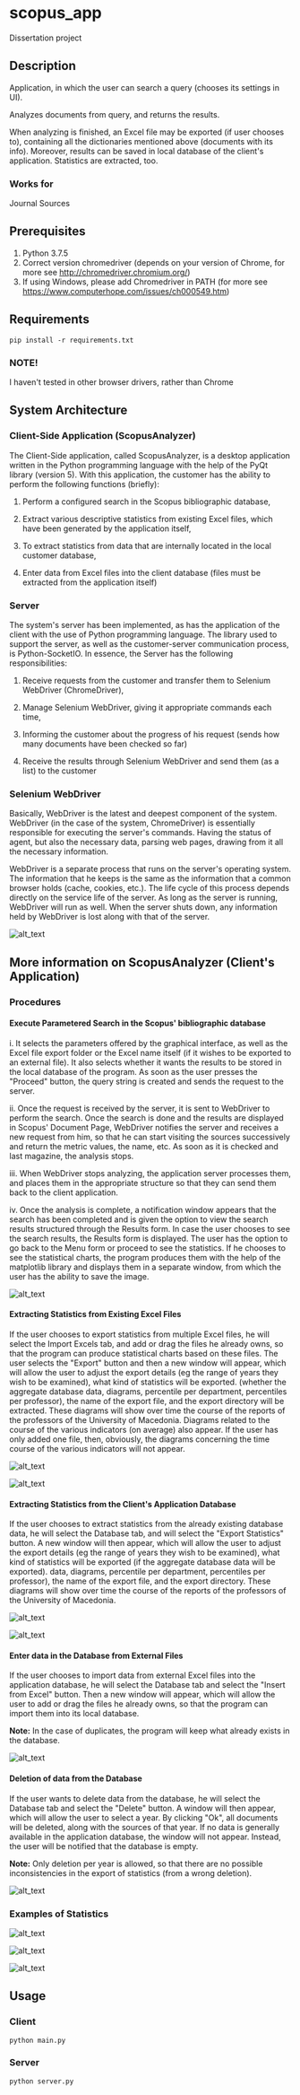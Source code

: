 # scopus_app

Dissertation project

## Description

Application, in which the user can search a query (chooses its settings in UI).

Analyzes documents from query, and returns the results.

When analyzing is finished, an Excel file may be exported (if user chooses to), containing all the dictionaries mentioned above (documents with its info). Moreover, results can be saved in local database of the client's application. Statistics are extracted, too.

### Works for

Journal Sources

## Prerequisites

1. Python 3.7.5
2. Correct version chromedriver (depends on your version of Chrome, for more see http://chromedriver.chromium.org/)
3. If using Windows, please add Chromedriver in PATH (for more see https://www.computerhope.com/issues/ch000549.htm)

## Requirements

```
pip install -r requirements.txt
```

### NOTE!

I haven't tested in other browser drivers, rather than Chrome

## System Architecture

### Client-Side Application (ScopusAnalyzer)

The Client-Side application, called ScopusAnalyzer, is a desktop application written in the Python programming language with the help of the PyQt library (version 5). With this application, the customer has the ability to perform the following functions (briefly):

1. Perform a configured search in the Scopus bibliographic database,

2. Extract various descriptive statistics from existing Excel files, which have been generated by the application itself,

3. To extract statistics from data that are internally located in the local customer database,

4. Enter data from Excel files into the client database (files must be extracted from the application itself)

### Server

The system's server has been implemented, as has the application of the client with the use of Python programming language. The library used to support the server, as well as the customer-server communication process, is Python-SocketIO.
In essence, the Server has the following responsibilities:

1. Receive requests from the customer and transfer them to Selenium WebDriver (ChromeDriver),

2. Manage Selenium WebDriver, giving it appropriate commands each time,

3. Informing the customer about the progress of his request (sends how many documents have been checked so far)

4. Receive the results through Selenium WebDriver and send them (as a list) to the customer

### Selenium WebDriver

Basically, WebDriver is the latest and deepest component of the system. WebDriver (in the case of the system, ChromeDriver) is essentially responsible for executing the server's commands. Having the status of agent, but also the necessary data, parsing web pages, drawing from it all the necessary information.

WebDriver is a separate process that runs on the server's operating system. The information that he keeps is the same as the information that a common browser holds (cache, cookies, etc.). The life cycle of this process depends directly on the service life of the server. As long as the server is running, WebDriver will run as well. When the server shuts down, any information held by WebDriver is lost along with that of the server.


![alt_text](https://i.imgur.com/8WWoGAe.png "System's Architecture Diagram")

## More information on ScopusAnalyzer (Client's Application)

### Procedures

#### Execute Parametered Search in the Scopus' bibliographic database

i. It selects the parameters offered by the graphical interface, as well as the Excel file export folder or the Excel name itself (if it wishes to be exported to an external file). It also selects whether it wants the results to be stored in the local database of the program. As soon as the user presses the "Proceed" button, the query string is created and sends the request to the server.

ii. Once the request is received by the server, it is sent to WebDriver to perform the search. Once the search is done and the results are displayed in Scopus' Document Page, WebDriver notifies the server and receives a new request from him, so that he can start visiting the sources successively and return the metric values, the name, etc. As soon as it is checked and last magazine, the analysis stops.

iii. When WebDriver stops analyzing, the application server processes them, and places them in the appropriate structure so that they can send them back to the client application.

iv. Once the analysis is complete, a notification window appears that the search has been completed and is given the option to view the search results structured through the Results form.
In case the user chooses to see the search results, the Results form is displayed.
The user has the option to go back to the Menu form or proceed to see the statistics. If he chooses to see the statistical charts, the program produces them with the help of the matplotlib library and displays them in a separate window, from which the user has the ability to save the image.

![alt_text](https://i.imgur.com/YsZqnlL.png "Search Operation")

#### Extracting Statistics from Existing Excel Files

If the user chooses to export statistics from multiple Excel files, he will select the Import Excels tab, and add or drag the files he already owns, so that the program can produce statistical charts based on these files. The user selects the "Export" button and then a new window will appear, which will allow the user to adjust the export details (eg the range of years they wish to be examined), what kind of statistics will be exported. (whether the aggregate database data, diagrams, percentile per department, percentiles per professor), the name of the export file, and the export directory will be extracted. These diagrams will show over time the course of the reports of the professors of the University of Macedonia. Diagrams related to the course of the various indicators (on average) also appear. If the user has only added one file, then, obviously, the diagrams concerning the time course of the various indicators will not appear.

![alt_text](https://i.imgur.com/ltHpj37.png "Extract Statistics from Excel Files")

![alt_text](https://i.imgur.com/tyHV7xu.png "Extract Statistics from Excel Files 2")

#### Extracting Statistics from the Client's Application Database

If the user chooses to extract statistics from the already existing database data, he will select the Database tab, and will select the "Export Statistics" button. A new window will then appear, which will allow the user to adjust the export details (eg the range of years they wish to be examined), what kind of statistics will be exported (if the aggregate database data will be exported). data, diagrams, percentile per department, percentiles per professor), the name of the export file, and the export directory. These diagrams will show over time the course of the reports of the professors of the University of Macedonia.

![alt_text](https://i.imgur.com/fi67rHY.png "Extract Statistics from Local DB")

![alt_text](https://i.imgur.com/tyHV7xu.png "Extract Statistics from Local DB 2")

#### Enter data in the Database from External Files

If the user chooses to import data from external Excel files into the application database, he will select the Database tab and select the "Insert from Excel" button. Then a new window will appear, which will allow the user to add or drag the files he already owns, so that the program can import them into its local database.

**Note:** In the case of duplicates, the program will keep what already exists in the database.

![alt_text](https://i.imgur.com/AkwmKpK.png "Insert to Database")

#### Deletion of data from the Database

If the user wants to delete data from the database, he will select the Database tab and select the "Delete" button. A window will then appear, which will allow the user to select a year. By clicking "Ok", all documents will be deleted, along with the sources of that year.
If no data is generally available in the application database, the window will not appear. Instead, the user will be notified that the database is empty.

**Note:** Only deletion per year is allowed, so that there are no possible inconsistencies in the export of statistics (from a wrong deletion).

![alt_text](https://i.imgur.com/nw4m7EW.png "Delete data from Database (by Year)")

### Examples of Statistics

![alt_text](https://i.imgur.com/NLAK4cO.png "Stat1")


![alt_text](https://i.imgur.com/PfcYiY3.png "Stat2")


![alt_text](https://i.imgur.com/I0QiKk0.png "Stat3")

## Usage

### Client

```
python main.py
```

### Server

```
python server.py
```
